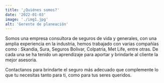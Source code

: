 ```yaml
---
title: '¿Quiénes somos?'
date: '2022-01-03'
image: './img1.jpg'
alt: 'Gerente de planeación'
---
```


Somos una empresa consultora de seguros de vida y generales, con una amplia experiencia en la industria, hemos trabajado con varias compañías como : Skandia, Sura, Seguros Bolivar, Colpatria, Met Life, entre otras. De cada una se ha tenido un aprendizaje para aportar y brindarle al cliente la mejor asesoria.

Contactanos para brindarte el seguro más adecuado que complemente lo que tu necesitas tanto para ti, como para tus seres queridos.
